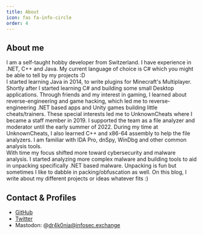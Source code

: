 ```yaml
---
title: About
icon: fas fa-info-circle
order: 4
---
```



## About me

I am a self-taught hobby developer from Switzerland.
I have experience in .NET, C++ and Java. My current language of choice is C# which you might be able to tell by my projects :D
<br>
I started learning Java in 2014, to write plugins for Minecraft's Multiplayer. Shortly after I started learning C# and building some small Desktop applications. Through friends and my interest in gaming, I learned about reverse-engineering and game hacking, which led me to reverse-engineering .NET based apps and Unity games building little cheats/trainers. These special interests led me to UnknownCheats where I became a staff member in 2019. I supported the team as a file analyzer and moderator until the early summer of 2022.
During my time at UnknownCheats, I also learned C++ and x86-64 assembly to help the file analyzers. I am familiar with IDA Pro, dnSpy, WinDbg and other common analysis tools.
<br>
With time my focus shifted more toward cybersecurity and malware analysis. I started analyzing more complex malware and building tools to aid in unpacking specifically .NET based malware.
Unpacking is fun but sometimes I like to dabble in packing/obfuscation as well. On this blog, I write about my different projects or ideas whatever fits :) 

## Contact & Profiles
- [GitHub](https://github.com/dr4k0nia)
- [Twitter](https://twitter.com/dr4k0nia)
- Mastodon: @dr4k0nia@infosec.exchange
